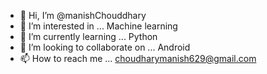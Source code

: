 - 👋 Hi, I’m @manishChouddhary
- 👀 I’m interested in ... Machine learning
- 🌱 I’m currently learning ... Python
- 💞️ I’m looking to collaborate on ... Android
- 📫 How to reach me ... choudharymanish629@gmail.com

<!---
manishChouddhary/manishChouddhary is a ✨ special ✨ repository because its `README.md` (this file) appears on your GitHub profile.
You can click the Preview link to take a look at your changes.
--->
